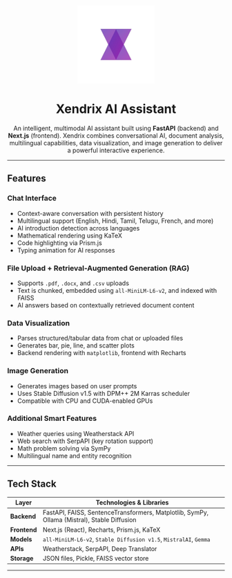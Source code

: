 <p align="center">
  <img src="frontend/public/logo.png" alt="Xendrix Logo" width="180"/>
</p>

<h1 align="center">Xendrix AI Assistant</h1>

<p align="center">
  An intelligent, multimodal AI assistant built using <strong>FastAPI</strong> (backend) and <strong>Next.js</strong> (frontend). 
  Xendrix combines conversational AI, document analysis, multilingual capabilities, data visualization, and image generation to deliver a powerful interactive experience.
</p>

---

## Features

### Chat Interface
- Context-aware conversation with persistent history
- Multilingual support (English, Hindi, Tamil, Telugu, French, and more)
- AI introduction detection across languages
- Mathematical rendering using KaTeX
- Code highlighting via Prism.js
- Typing animation for AI responses

### File Upload + Retrieval-Augmented Generation (RAG)
- Supports `.pdf`, `.docx`, and `.csv` uploads
- Text is chunked, embedded using `all-MiniLM-L6-v2`, and indexed with FAISS
- AI answers based on contextually retrieved document content

### Data Visualization
- Parses structured/tabular data from chat or uploaded files
- Generates bar, pie, line, and scatter plots
- Backend rendering with `matplotlib`, frontend with Recharts

### Image Generation
- Generates images based on user prompts
- Uses Stable Diffusion v1.5 with DPM++ 2M Karras scheduler
- Compatible with CPU and CUDA-enabled GPUs

### Additional Smart Features
- Weather queries using Weatherstack API
- Web search with SerpAPI (key rotation support)
- Math problem solving via SymPy
- Multilingual name and entity recognition

---

## Tech Stack

| Layer        | Technologies & Libraries |
|--------------|---------------------------|
| **Backend**  | FastAPI, FAISS, SentenceTransformers, Matplotlib, SymPy, Ollama (Mistral), Stable Diffusion |
| **Frontend** | Next.js (React), Recharts, Prism.js, KaTeX |
| **Models**   | `all-MiniLM-L6-v2`, `Stable Diffusion v1.5`, `MistralAI`, `Gemma` |
| **APIs**     | Weatherstack, SerpAPI, Deep Translator |
| **Storage**  | JSON files, Pickle, FAISS vector store |

---
